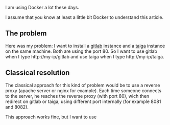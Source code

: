 I am using Docker a lot these days.

I assume that you know at least a little bit Docker to understand this article.

## The problem
Here was my problem: I want to install a [gitlab](https://about.gitlab.com/) instance and a [taiga](https://taiga.io/) 
instance on the same machine. Both are using the port 80. So I want to use gitlab when I type http://my-ip/gitlab and use taiga when 
I type http://my-ip/taiga.

## Classical resolution
The classical approach for this kind of problem would be to use a reverse proxy (apache server or nginx for example). Each time someone
connects to the server, he reaches the reverse proxy (with port 80), wich then redirect on gitlab or taiga, using different port internally 
(for example 8081 and 8082).

This approach works fine, but I want to use 
